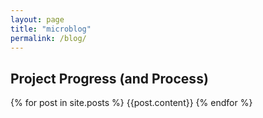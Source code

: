 ```yaml
---
layout: page
title: "microblog"
permalink: /blog/
---
```


## Project Progress (and Process)
{% for post in site.posts %}
        {{post.content}}
{% endfor %}

